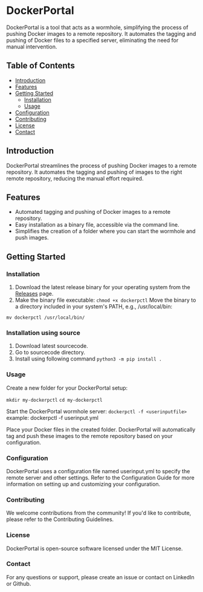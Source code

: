 # DockerPortal

DockerPortal is a tool that acts as a wormhole, simplifying the process of pushing Docker images to a remote repository. It automates the tagging and pushing of Docker files to a specified server, eliminating the need for manual intervention.

## Table of Contents

- [Introduction](#introduction)
- [Features](#features)
- [Getting Started](#getting-started)
  - [Installation](#installation)
  - [Usage](#usage)
- [Configuration](#configuration)
- [Contributing](#contributing)
- [License](#license)
- [Contact](#contact)

## Introduction

DockerPortal streamlines the process of pushing Docker images to a remote repository. It automates the tagging and pushing of images to the right remote repository, reducing the manual effort required.

## Features

- Automated tagging and pushing of Docker images to a remote repository.
- Easy installation as a binary file, accessible via the command line.
- Simplifies the creation of a folder where you can start the wormhole and push images.

## Getting Started

### Installation

1. Download the latest release binary for your operating system from the [Releases](https://github.com/yourusername/dockerpctl/releases) page.
2. Make the binary file executable:
  ```chmod +x dockerpctl```
Move the binary to a directory included in your system's PATH, e.g., /usr/local/bin:

```mv dockerpctl /usr/local/bin/```

### Installation using source

1. Download latest sourcecode.
2. Go to sourcecode directory.
3. Install using following command 
  ```python3 -m pip install .```


### Usage
Create a new folder for your DockerPortal setup:

```mkdir my-dockerpctl```
```cd my-dockerpctl```

Start the DockerPortal wormhole server:
```dockerpctl -f <userinputfile>```
example: dockerpctl -f userinput.yml

Place your Docker files in the created folder. DockerPortal will automatically tag and push these images to the remote repository based on your configuration.

### Configuration

DockerPortal uses a configuration file named userinput.yml to specify the remote server and other settings. Refer to the Configuration Guide for more information on setting up and customizing your configuration.

### Contributing
We welcome contributions from the community! If you'd like to contribute, please refer to the Contributing Guidelines.

### License
DockerPortal is open-source software licensed under the MIT License.

### Contact
For any questions or support, please create an issue or contact on LinkedIn or Github.
